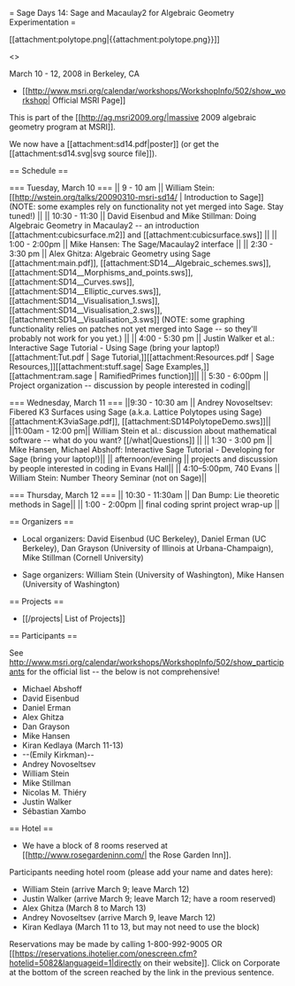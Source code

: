 = Sage Days 14: Sage and Macaulay2 for Algebraic Geometry Experimentation =

[[attachment:polytope.png|{{attachment:polytope.png}}]]

<<TableOfContents>>

March 10 - 12, 2008 in Berkeley, CA

 * [[http://www.msri.org/calendar/workshops/WorkshopInfo/502/show_workshop| Official MSRI Page]]

This is part of the [[http://ag.msri2009.org/|massive 2009 algebraic geometry program at MSRI]].

We now have a [[attachment:sd14.pdf|poster]] (or get the [[attachment:sd14.svg|svg source file]]).



== Schedule ==

=== Tuesday, March 10 ===
|| 9 - 10 am || William Stein: [[http://wstein.org/talks/20090310-msri-sd14/ | Introduction to Sage]] (NOTE: some examples rely on functionality not yet merged into Sage.  Stay tuned!) ||
|| 10:30 - 11:30 || David Eisenbud and Mike Stillman: Doing Algebraic Geometry in Macaulay2 -- an introduction [[attachment:cubicsurface.m2]] and [[attachment:cubicsurface.sws]] ||
|| 1:00 - 2:00pm || Mike Hansen: The Sage/Macaulay2 interface ||
|| 2:30 - 3:30 pm || Alex Ghitza: Algebraic Geometry using Sage [[attachment:main.pdf]], [[attachment:SD14__Algebraic_schemes.sws]], [[attachment:SD14__Morphisms_and_points.sws]], [[attachment:SD14__Curves.sws]], [[attachment:SD14__Elliptic_curves.sws]], [[attachment:SD14__Visualisation_1.sws]], [[attachment:SD14__Visualisation_2.sws]], [[attachment:SD14__Visualisation_3.sws]] (NOTE: some graphing functionality relies on patches not yet merged into Sage -- so they'll probably not work for you yet.) ||
|| 4:00 - 5:30 pm || Justin Walker et al.:  Interactive Sage Tutorial - Using Sage (bring your laptop!) [[attachment:Tut.pdf | Sage Tutorial,]][[attachment:Resources.pdf | Sage Resources,]][[attachment:stuff.sage| Sage Examples,]][[attachment:ram.sage | RamifiedPrimes function]]||
|| 5:30 - 6:00pm || Project organization -- discussion by people interested in coding||

=== Wednesday, March 11 ===
||9:30 - 10:30 am || Andrey Novoseltsev: Fibered K3 Surfaces using Sage (a.k.a. Lattice Polytopes using Sage) [[attachment:K3viaSage.pdf]], [[attachment:SD14PolytopeDemo.sws]]||
||11:00am - 12:00 pm|| William Stein et al.: discussion about mathematical software -- what do you want? [[/what|Questions]] ||
|| 1:30 - 3:00 pm || Mike Hansen, Michael Abshoff: Interactive Sage Tutorial - Developing for Sage (bring your laptop!)||
|| afternoon/evening || projects and discussion by people interested in coding in Evans Hall||
||  4:10–5:00pm, 740 Evans || William Stein: Number Theory Seminar (not on Sage)||

=== Thursday, March 12 ===
|| 10:30 - 11:30am || Dan Bump: Lie theoretic methods in Sage||
|| 1:00 - 2:00pm || final coding sprint project wrap-up ||


== Organizers ==

 * Local organizers: David Eisenbud (UC Berkeley), Daniel Erman (UC Berkeley), Dan Grayson (University of Illinois at Urbana-Champaign), Mike Stillman (Cornell University)

 * Sage organizers: William Stein (University of Washington), Mike Hansen (University of Washington)

== Projects ==

 * [[/projects| List of Projects]]

== Participants ==

See http://www.msri.org/calendar/workshops/WorkshopInfo/502/show_participants for the official list -- the below is not comprehensive!

 * Michael Abshoff
 * David Eisenbud
 * Daniel Erman
 * Alex Ghitza
 * Dan Grayson
 * Mike Hansen
 * Kiran Kedlaya (March 11-13)
 * --(Emily Kirkman)--
 * Andrey Novoseltsev
 * William Stein
 * Mike Stillman
 * Nicolas M. Thiéry
 * Justin Walker
 * Sébastian Xambo



== Hotel ==

 * We have a block of 8 rooms reserved at [[http://www.rosegardeninn.com/| the Rose Garden Inn]].

Participants needing hotel room (please add your name and dates here):

 * William Stein (arrive March 9; leave March 12)
 * Justin Walker (arrive March 9; leave March 12; have a room reserved)
 * Alex Ghitza (March 8 to March 13)
 * Andrey Novoseltsev (arrive March 9, leave March 12)
 * Kiran Kedlaya (March 11 to 13, but may not need to use the block)

Reservations may be made by calling 1-800-992-9005 OR [[https://reservations.ihotelier.com/onescreen.cfm?hotelid=5082&languageid=1|directly on their website]]. Click on Corporate at the bottom of the screen reached by the link in the previous sentence.
